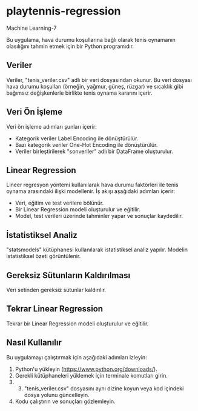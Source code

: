 # playtennis-regression
Machine Learning-7

Bu uygulama, hava durumu koşullarına bağlı olarak tenis oynamanın olasılığını tahmin etmek için bir Python programıdır.

## Veriler

Veriler, "tenis_veriler.csv" adlı bir veri dosyasından okunur. Bu veri dosyası hava durumu koşulları (örneğin, yağmur, güneş, rüzgar) ve sıcaklık gibi bağımsız değişkenlerle birlikte tenis oynama kararını içerir.

## Veri Ön İşleme

Veri ön işleme adımları şunları içerir:
- Kategorik veriler Label Encoding ile dönüştürülür.
- Bazı kategorik veriler One-Hot Encoding ile dönüştürülür.
- Veriler birleştirilerek "sonveriler" adlı bir DataFrame oluşturulur.

## Linear Regression

Lineer regresyon yöntemi kullanılarak hava durumu faktörleri ile tenis oynama arasındaki ilişki modellenir. İş akışı aşağıdaki adımları içerir:
- Veri, eğitim ve test verilere bölünür.
- Bir Linear Regression modeli oluşturulur ve eğitilir.
- Model, test verileri üzerinde tahminler yapar ve sonuçlar kaydedilir.

## İstatistiksel Analiz

"statsmodels" kütüphanesi kullanılarak istatistiksel analiz yapılır. Modelin istatistiksel özeti görüntülenir.

## Gereksiz Sütunların Kaldırılması

Veri setinden gereksiz sütunlar kaldırılır.

## Tekrar Linear Regression

Tekrar bir Linear Regression modeli oluşturulur ve eğitilir.

## Nasıl Kullanılır

Bu uygulamayı çalıştırmak için aşağıdaki adımları izleyin:
1. Python'u yükleyin (https://www.python.org/downloads/).
2. Gerekli kütüphaneleri yüklemek için terminale komutları girin.
3. 3. "tenis_veriler.csv" dosyasını aynı dizine koyun veya kod içindeki dosya yolunu güncelleyin.
4. Kodu çalıştırın ve sonuçları gözlemleyin.



